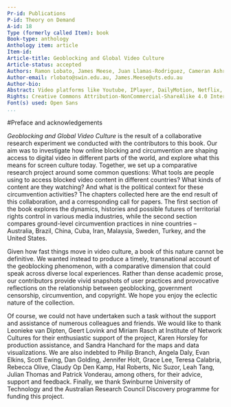 ```yaml
---
Pr-id: Publications
P-id: Theory on Demand
A-id: 18
Type (formerly called Item): book 
Book-type: anthology
Anthology item: article
Item-id: 
Article-title: Geoblocking and Global Video Culture
Article-status: accepted
Authors: Ramon Lobato, James Meese, Juan Llamas-Rodriguez, Cameran Ashraf, Marketa Trimble, Adam Rugg, Florian Hoof, Roland Burke, Jinying Li, Çiğdem Bozdağ, Chris Baumann, Aneta Podkalicka, Chris Baumann, Sandra Hanchard, Vanessa Mendes Moreira de Sa, Hadi Sohrabi, Fidel Alejandro Rodriguez, Evan Elkins.
Author-email: rlobato@swin.edu.au, James.Meese@uts.edu.au
Author-bio:
Abstract: Video platforms like Youtube, IPlayer, DailyMotion, Netflix, Periscope and Youku use geoblocking to filter international audiences. Geoblocking and Global Video Culture examines the geography of video streaming across different cultures. Studying the linkages between various blocking and circumvention practices and the tactics people use to get around them. The research decodes the approach to geoblocking in various countries like China, Iran, Malaysia, Turkey, Cuba, Brazil, USA, Sweden and Australia, by analyzing how different users negotiate geoblocking and internet filtering controls. This collection of essays offer a series of distinctive stories about this fast-changing and complex issue. Keywords:internet censorship, copyright, Institute of Network Cultures, video distribution, public sphere, proxy filtering, P2P file-sharing, territorialisation, geographies of control, surveillance, VPN, connectivity, anonymity, IP-address, digital infrastructure, USA, China, Sweden, Turkey, Australia, Malaysia, Brazil, Iran, Cuba, piracy, privacy, streaming aggregation platforms, mobile video culture, authorized and unauthorized channels, site-blocking, circumvention practices 
Rights: Creative Commons Attribution-NonCommercial-ShareAlike 4.0 International (CC-BY-NC-SA 4.0)
Font(s) used: Open Sans
...
```


#Preface and acknowledgements*Geoblocking and Global Video Culture* is the result of a collaborative research experiment we conducted with the contributors to this book. Our aim was to investigate how online blocking and circumvention are shaping access to digital video in different parts of the world, and explore what this means for screen culture today. Together, we set up a comparative research project around some common questions: What tools are people using to access blocked video content in different countries? What kinds of content are they watching? And what is the political context for these circumvention activities? The chapters collected here are the end result of this collaboration, and a corresponding call for papers. The first section of the book explores the dynamics, histories and possible futures of territorial rights control in various media industries, while the second section compares ground-level circumvention practices in nine countries – Australia, Brazil, China, Cuba, Iran, Malaysia, Sweden, Turkey, and the United States. Given how fast things move in video culture, a book of this nature cannot be definitive. We wanted instead to produce a timely, transnational account of the geoblocking phenomenon, with a comparative dimension that could speak across diverse local experiences. Rather than dense academic prose, our contributors provide vivid snapshots of user practices and provocative reflections on the relationship between geoblocking, government censorship, circumvention, and copyright. We hope you enjoy the eclectic nature of the collection.Of course, we could not have undertaken such a task without the support and assistance of numerous colleagues and friends. We would like to thank Leonieke van Dipten, Geert Lovink and Miriam Rasch at Institute of Network Cultures for their enthusiastic support of the project, Karen Horsley for production assistance, and Sandra Hanchard for the maps and data visualizations. We are also indebted to Philip Branch, Angela Daly, Evan Elkins, Scott Ewing, Dan Golding, Jennifer Holt, Grace Lee, Teresa Calabria, Rebecca Olive, Claudy Op Den Kamp, Hal Roberts, Nic Suzor, Leah Tang, Julian Thomas and Patrick Vonderau, among others, for their advice, support and feedback. Finally, we thank Swinburne University of Technology and the Australian Research Council Discovery programme for funding this project.